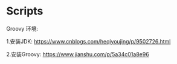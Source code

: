 # Scripts

Groovy 环境:

1.安装JDK:
https://www.cnblogs.com/heqiyoujing/p/9502726.html

2.安装Groovy:
https://www.jianshu.com/p/5a34c01a8e96
